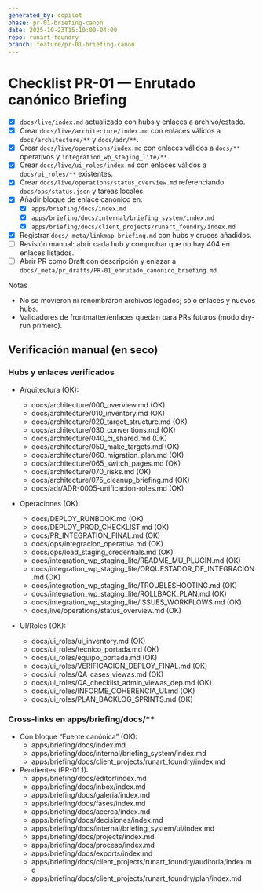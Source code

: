 ```yaml
---
generated_by: copilot
phase: pr-01-briefing-canon
date: 2025-10-23T15:10:00-04:00
repo: runart-foundry
branch: feature/pr-01-briefing-canon
---
```


# Checklist PR-01 — Enrutado canónico Briefing

- [x] `docs/live/index.md` actualizado con hubs y enlaces a archivo/estado.
- [x] Crear `docs/live/architecture/index.md` con enlaces válidos a `docs/architecture/**` y `docs/adr/**`.
- [x] Crear `docs/live/operations/index.md` con enlaces válidos a `docs/**` operativos y `integration_wp_staging_lite/**`.
- [x] Crear `docs/live/ui_roles/index.md` con enlaces válidos a `docs/ui_roles/**` existentes.
- [x] Crear `docs/live/operations/status_overview.md` referenciando `docs/ops/status.json` y tareas locales.
- [x] Añadir bloque de enlace canónico en:
  - [x] `apps/briefing/docs/index.md`
  - [x] `apps/briefing/docs/internal/briefing_system/index.md`
  - [x] `apps/briefing/docs/client_projects/runart_foundry/index.md`
- [x] Registrar `docs/_meta/linkmap_briefing.md` con hubs y cruces añadidos.
- [ ] Revisión manual: abrir cada hub y comprobar que no hay 404 en enlaces listados.
- [ ] Abrir PR como Draft con descripción y enlazar a `docs/_meta/pr_drafts/PR-01_enrutado_canonico_briefing.md`.

Notas
- No se movieron ni renombraron archivos legados; sólo enlaces y nuevos hubs.
- Validadores de frontmatter/enlaces quedan para PRs futuros (modo dry-run primero).

## Verificación manual (en seco)

### Hubs y enlaces verificados
- Arquitectura (OK):
  - docs/architecture/000_overview.md (OK)
  - docs/architecture/010_inventory.md (OK)
  - docs/architecture/020_target_structure.md (OK)
  - docs/architecture/030_conventions.md (OK)
  - docs/architecture/040_ci_shared.md (OK)
  - docs/architecture/050_make_targets.md (OK)
  - docs/architecture/060_migration_plan.md (OK)
  - docs/architecture/065_switch_pages.md (OK)
  - docs/architecture/070_risks.md (OK)
  - docs/architecture/075_cleanup_briefing.md (OK)
  - docs/adr/ADR-0005-unificacion-roles.md (OK)

- Operaciones (OK):
  - docs/DEPLOY_RUNBOOK.md (OK)
  - docs/DEPLOY_PROD_CHECKLIST.md (OK)
  - docs/PR_INTEGRATION_FINAL.md (OK)
  - docs/ops/integracion_operativa.md (OK)
  - docs/ops/load_staging_credentials.md (OK)
  - docs/integration_wp_staging_lite/README_MU_PLUGIN.md (OK)
  - docs/integration_wp_staging_lite/ORQUESTADOR_DE_INTEGRACION.md (OK)
  - docs/integration_wp_staging_lite/TROUBLESHOOTING.md (OK)
  - docs/integration_wp_staging_lite/ROLLBACK_PLAN.md (OK)
  - docs/integration_wp_staging_lite/ISSUES_WORKFLOWS.md (OK)
  - docs/live/operations/status_overview.md (OK)

- UI/Roles (OK):
  - docs/ui_roles/ui_inventory.md (OK)
  - docs/ui_roles/tecnico_portada.md (OK)
  - docs/ui_roles/equipo_portada.md (OK)
  - docs/ui_roles/VERIFICACION_DEPLOY_FINAL.md (OK)
  - docs/ui_roles/QA_cases_viewas.md (OK)
  - docs/ui_roles/QA_checklist_admin_viewas_dep.md (OK)
  - docs/ui_roles/INFORME_COHERENCIA_UI.md (OK)
  - docs/ui_roles/PLAN_BACKLOG_SPRINTS.md (OK)

### Cross-links en apps/briefing/docs/**
- Con bloque “Fuente canónica” (OK):
  - apps/briefing/docs/index.md
  - apps/briefing/docs/internal/briefing_system/index.md
  - apps/briefing/docs/client_projects/runart_foundry/index.md
- Pendientes (PR-01.1):
  - apps/briefing/docs/editor/index.md
  - apps/briefing/docs/inbox/index.md
  - apps/briefing/docs/galeria/index.md
  - apps/briefing/docs/fases/index.md
  - apps/briefing/docs/acerca/index.md
  - apps/briefing/docs/decisiones/index.md
  - apps/briefing/docs/internal/briefing_system/ui/index.md
  - apps/briefing/docs/projects/index.md
  - apps/briefing/docs/proceso/index.md
  - apps/briefing/docs/exports/index.md
  - apps/briefing/docs/client_projects/runart_foundry/auditoria/index.md
  - apps/briefing/docs/client_projects/runart_foundry/plan/index.md

